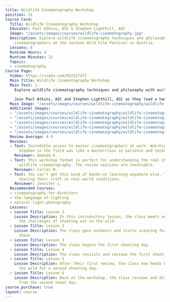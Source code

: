 ```yaml
---
title: Wildlife Cinematography Workshop
position: 31
Course Card:
  Title: Wildlife Cinematography Workshop
  Educator: Paul Atkins, ASC & Stephen Lighthill, ASC
  Image: "/assets/images/courses/wildlife-cinematography.jpg"
  Description: Explore wildlife cinematography techniques and philosophy with acclaimed
    cinematographers at the Jackson Wild Film Festival in Austria.
  Lessons: 6
  Runtime Hours: 4
  Runtime Minutes: 12
  Topics:
  - cinematography
Course Page:
  Video: https://vimeo.com/932327472
  Main Title: Wildlife Cinematography Workshop
  Main Text: |-
    Explore wildlife cinematography techniques and philosophy with acclaimed cinematographers at the Jackson Wild Film Festival in Austria.

    Join Paul Atkins, ASC and Stephen Lighthill, ASC as they lead a hands-on workshop that takes you from classroom discussions through real-world field shooting, showing you the challenges and rewards of capturing wildlife on film.
  Main Image: "/assets/images/courses/wildlife-cinematography/wildlife-cinematography-1.jpg"
  Additional Images:
  - "/assets/images/courses/wildlife-cinematography/wildlife-cinematography-2.jpg"
  - "/assets/images/courses/wildlife-cinematography/wildlife-cinematography-3.jpg"
  - "/assets/images/courses/wildlife-cinematography/wildlife-cinematography-4.jpg"
  - "/assets/images/courses/wildlife-cinematography/wildlife-cinematography-5.jpg"
  - "/assets/images/courses/wildlife-cinematography/wildlife-cinematography-6.jpg"
  Review Average: 4.9
  Reviews:
  - Text: Incredible access to master cinematographers at work. Watching Paul and
      Stephen in the field was like a masterclass in patience and technique.
    Reviewer: Amanda K.
  - Text: This workshop format is perfect for understanding the real challenges of
      wildlife cinematography. The review sessions are invaluable.
    Reviewer: Carlos M.
  - Text: You can't get this kind of hands-on learning anywhere else. Two ASC masters
      sharing their craft in real-world conditions.
    Reviewer: Jennifer L.
  Recommended Courses:
  - cinematography-for-directors
  - the-language-of-lighting
  - natural-light-photography
  Lessons:
  - Lesson Title: Lesson 1
    Lesson Description: In this introductory lesson, the class meets and discusses
      the challenges of shooting out in the wild.
  - Lesson Title: Lesson 2
    Lesson Description: The class goes outdoors and starts scouting for a location
      shoot.
  - Lesson Title: Lesson 3
    Lesson Description: The class begins the first shooting day.
  - Lesson Title: Lesson 4
    Lesson Description: The class revisits and reviews the first shooting day.
  - Lesson Title: Lesson 5
    Lesson Description: After their first review, the class now heads back out into
      the wild for a second shooting day.
  - Lesson Title: Lesson 6
    Lesson Description: Back at the workshop, the class reviews and discusses footage
      from the second shoot day.
course_purchase: true
layout: course
---
```


